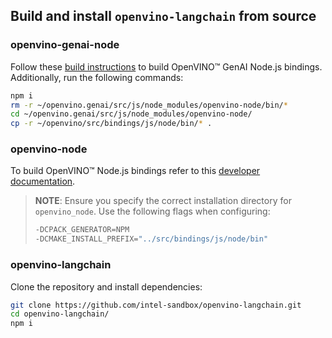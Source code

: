
## Build and install `openvino-langchain` from source

### openvino-genai-node

Follow these [build instructions](https://github.com/openvinotoolkit/openvino.genai/blob/master/src/js/BUILD.md#build-openvino-genai-nodejs-bindings-preview) to build OpenVINO™ GenAI Node.js bindings. Additionally, run the following commands:

```bash
npm i
rm -r ~/openvino.genai/src/js/node_modules/openvino-node/bin/*
cd ~/openvino.genai/src/js/node_modules/openvino-node/
cp -r ~/openvino/src/bindings/js/node/bin/* .
```

### openvino-node

To build OpenVINO™ Node.js bindings refer to this [developer documentation](https://github.com/openvinotoolkit/openvino/blob/master/src/bindings/js/docs/README.md#openvino-node-package-developer-documentation). 

> **NOTE**:  Ensure you specify the correct installation directory for `openvino_node`. Use the following flags when configuring:
> 
> ```bash
> -DCPACK_GENERATOR=NPM
> -DCMAKE_INSTALL_PREFIX="../src/bindings/js/node/bin"
> ```


### openvino-langchain

Clone the repository and install dependencies:

```bash
git clone https://github.com/intel-sandbox/openvino-langchain.git
cd openvino-langchain/
npm i
```
